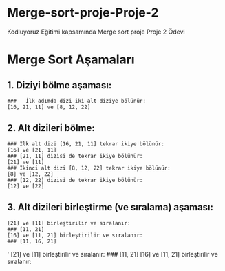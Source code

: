 # Merge-sort-proje-Proje-2
Kodluyoruz Eğitimi kapsamında Merge sort proje Proje 2 Ödevi
# Merge Sort Aşamaları
  ##   1. Diziyi bölme aşaması:
    ###   İlk adımda dizi iki alt diziye bölünür:
    [16, 21, 11] ve [8, 12, 22]
  ##   2. Alt dizileri bölme:
    ### İlk alt dizi [16, 21, 11] tekrar ikiye bölünür:
    [16] ve [21, 11]
    ### [21, 11] dizisi de tekrar ikiye bölünür:
    [21] ve [11]
    ### İkinci alt dizi [8, 12, 22] tekrar ikiye bölünür:
    [8] ve [12, 22]
    ### [12, 22] dizisi de tekrar ikiye bölünür:
    [12] ve [22]
  ##   3. Alt dizileri birleştirme (ve sıralama) aşaması:
    [21] ve [11] birleştirilir ve sıralanır:
    ### [11, 21]
    [16] ve [11, 21] birleştirilir ve sıralanır:
    ### [11, 16, 21]




  ' [21] ve [11] birleştirilir ve sıralanır:
    ### [11, 21] 
    [16] ve [11, 21] birleştirilir ve sıralanır:


